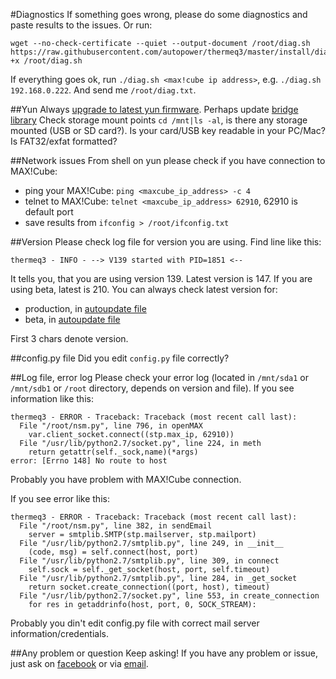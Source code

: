 #Diagnostics
If something goes wrong, please do some diagnostics and paste results to the issues.
Or run:
```
wget --no-check-certificate --quiet --output-document /root/diag.sh https://raw.githubusercontent.com/autopower/thermeq3/master/install/diag/diag.sh|chmod +x /root/diag.sh
```
If everything goes ok, run `./diag.sh <max!cube ip address>`, e.g. `./diag.sh 192.168.0.222`. And send me `/root/diag.txt`.


##Yun
Always [upgrade to latest yun firmware](https://www.arduino.cc/en/Tutorial/YunSysupgrade).
Perhaps update [bridge library](https://github.com/arduino/YunBridge/tree/master/bridge)
Check storage mount points `cd /mnt|ls -al`, is there any storage mounted (USB or SD card?). Is your card/USB key readable in your PC/Mac? Is FAT32/exfat formatted? 

##Network issues
From shell on yun please check if you have connection to MAX!Cube:
* ping your MAX!Cube: `ping <maxcube_ip_address> -c 4`
* telnet to MAX!Cube: `telnet <maxcube_ip_address> 62910`, 62910 is default port 
* save results from `ifconfig > /root/ifconfig.txt`

##Version
Please check log file for version you are using. Find line like this:
```
thermeq3 - INFO - --> V139 started with PID=1851 <--
```
It tells you, that you are using version 139.
Latest version is 147.
If you are using beta, latest is 210.
You can always check latest version for:
* production, in [autoupdate file](https://github.com/autopower/thermeq3/blob/master/install/autoupdate.data)
* beta, in [autoupdate file](https://github.com/autopower/thermeq3/blob/master/install/beta/autoupdate.data)

First 3 chars denote version. 

##config.py file
Did you edit `config.py` file correctly?

##Log file, error log
Please check your error log (located in `/mnt/sda1` or `/mnt/sdb1` or `/root` directory, depends on version and file).
If you see information like this:
```
thermeq3 - ERROR - Traceback: Traceback (most recent call last):
  File "/root/nsm.py", line 796, in openMAX
    var.client_socket.connect((stp.max_ip, 62910))
  File "/usr/lib/python2.7/socket.py", line 224, in meth
    return getattr(self._sock,name)(*args)
error: [Errno 148] No route to host
```
Probably you have problem with MAX!Cube connection.

If you see error like this:
```
thermeq3 - ERROR - Traceback: Traceback (most recent call last):
  File "/root/nsm.py", line 382, in sendEmail
    server = smtplib.SMTP(stp.mailserver, stp.mailport)
  File "/usr/lib/python2.7/smtplib.py", line 249, in __init__
    (code, msg) = self.connect(host, port)
  File "/usr/lib/python2.7/smtplib.py", line 309, in connect
    self.sock = self._get_socket(host, port, self.timeout)
  File "/usr/lib/python2.7/smtplib.py", line 284, in _get_socket
    return socket.create_connection((port, host), timeout)
  File "/usr/lib/python2.7/socket.py", line 553, in create_connection
    for res in getaddrinfo(host, port, 0, SOCK_STREAM):
```
Probably you din't edit config.py file with correct mail server information/credentials.

##Any problem or question
Keep asking! If you have any problem or issue, just ask on [facebook](https://www.facebook.com/autopow) or via [email](mailto:autopowerdevice@gmail.com).

